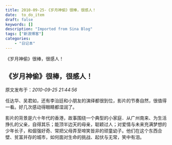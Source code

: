 ```yaml
---
title: 2010-09-25-《岁月神偷》很棒，很感人！
date:  to_do_item
draft: false
keywords: []
description: "Imported from Sina Blog"
tags: ["新浪博客"]
categories: 
    - "日记本"
---
```

《岁月神偷》很棒，很感人！
## 《岁月神偷》很棒，很感人！

 原文发布于：*2010-09-25 21:44:56*

任达华、吴君如，还有李治廷和小朋友的演绎都很到位，影片的节奏自然，很值得一看。好几次感动得眼睛都湿润了。

影片的背景是六十年代的香港，故事围绕一个典型的小家庭．从广州南来、为生活挣扎的父亲，自得其乐；能顶半边天的母亲，聪颖过人；对爱情与未来充满梦想的少年长子，和倔强好奇、常把父母弄至啼笑皆非的顽童幼子。他们在这个东西合壁、贫富并存的城市，如何面对生命的挑战、起伏与无常，笑中有泪。


